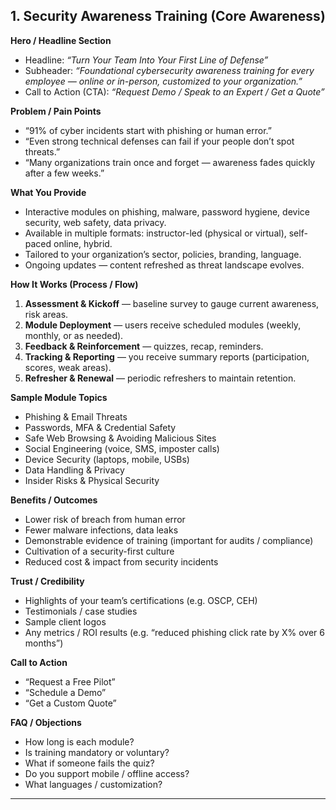 ## 1. **Security Awareness Training** (Core Awareness)

**Hero / Headline Section**

* Headline: *“Turn Your Team Into Your First Line of Defense”*
* Subheader: *“Foundational cybersecurity awareness training for every employee — online or in-person, customized to your organization.”*
* Call to Action (CTA): *“Request Demo / Speak to an Expert / Get a Quote”*

**Problem / Pain Points**

* “91% of cyber incidents start with phishing or human error.”
* “Even strong technical defenses can fail if your people don’t spot threats.”
* “Many organizations train once and forget — awareness fades quickly after a few weeks.”

**What You Provide**

* Interactive modules on phishing, malware, password hygiene, device security, web safety, data privacy.
* Available in multiple formats: instructor-led (physical or virtual), self-paced online, hybrid.
* Tailored to your organization’s sector, policies, branding, language.
* Ongoing updates — content refreshed as threat landscape evolves.

**How It Works (Process / Flow)**

1. **Assessment & Kickoff** — baseline survey to gauge current awareness, risk areas.
2. **Module Deployment** — users receive scheduled modules (weekly, monthly, or as needed).
3. **Feedback & Reinforcement** — quizzes, recap, reminders.
4. **Tracking & Reporting** — you receive summary reports (participation, scores, weak areas).
5. **Refresher & Renewal** — periodic refreshers to maintain retention.

**Sample Module Topics**

* Phishing & Email Threats
* Passwords, MFA & Credential Safety
* Safe Web Browsing & Avoiding Malicious Sites
* Social Engineering (voice, SMS, imposter calls)
* Device Security (laptops, mobile, USBs)
* Data Handling & Privacy
* Insider Risks & Physical Security

**Benefits / Outcomes**

* Lower risk of breach from human error
* Fewer malware infections, data leaks
* Demonstrable evidence of training (important for audits / compliance)
* Cultivation of a security-first culture
* Reduced cost & impact from security incidents

**Trust / Credibility**

* Highlights of your team’s certifications (e.g. OSCP, CEH)
* Testimonials / case studies
* Sample client logos
* Any metrics / ROI results (e.g. “reduced phishing click rate by X% over 6 months”)

**Call to Action**

* “Request a Free Pilot”
* “Schedule a Demo”
* “Get a Custom Quote”

**FAQ / Objections**

* How long is each module?
* Is training mandatory or voluntary?
* What if someone fails the quiz?
* Do you support mobile / offline access?
* What languages / customization?

---
